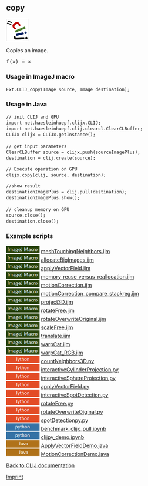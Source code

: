 ## copy
![Image](images/mini_clij1_logo.png)

Copies an image.

<pre>f(x) = x</pre>

### Usage in ImageJ macro
```
Ext.CLIJ_copy(Image source, Image destination);
```


### Usage in Java
```
// init CLIJ and GPU
import net.haesleinhuepf.clijx.CLIJ;
import net.haesleinhuepf.clij.clearcl.ClearCLBuffer;
CLIJx clijx = CLIJx.getInstance();

// get input parameters
ClearCLBuffer source = clijx.push(sourceImagePlus);
destination = clij.create(source);
```

```
// Execute operation on GPU
clijx.copy(clij, source, destination);
```

```
//show result
destinationImagePlus = clij.pull(destination);
destinationImagePlus.show();

// cleanup memory on GPU
source.close();
destination.close();
```




### Example scripts
<a href="https://github.com/clij/clij-advanced-filters/blob/master/src/main/macro/"><img src="images/language_macro.png" height="20"/></a> [meshTouchingNeighbors.ijm](https://github.com/clij/clij-advanced-filters/blob/master/src/main/macro/meshTouchingNeighbors.ijm)  
<a href="https://github.com/clij/clij-docs/blob/master/src/main/macro/"><img src="images/language_macro.png" height="20"/></a> [allocateBigImages.ijm](https://github.com/clij/clij-docs/blob/master/src/main/macro/allocateBigImages.ijm)  
<a href="https://github.com/clij/clij-docs/blob/master/src/main/macro/"><img src="images/language_macro.png" height="20"/></a> [applyVectorField.ijm](https://github.com/clij/clij-docs/blob/master/src/main/macro/applyVectorField.ijm)  
<a href="https://github.com/clij/clij-docs/blob/master/src/main/macro/"><img src="images/language_macro.png" height="20"/></a> [memory_reuse_versus_reallocation.ijm](https://github.com/clij/clij-docs/blob/master/src/main/macro/memory_reuse_versus_reallocation.ijm)  
<a href="https://github.com/clij/clij-docs/blob/master/src/main/macro/"><img src="images/language_macro.png" height="20"/></a> [motionCorrection.ijm](https://github.com/clij/clij-docs/blob/master/src/main/macro/motionCorrection.ijm)  
<a href="https://github.com/clij/clij-docs/blob/master/src/main/macro/"><img src="images/language_macro.png" height="20"/></a> [motionCorrection_compare_stackreg.ijm](https://github.com/clij/clij-docs/blob/master/src/main/macro/motionCorrection_compare_stackreg.ijm)  
<a href="https://github.com/clij/clij-docs/blob/master/src/main/macro/"><img src="images/language_macro.png" height="20"/></a> [project3D.ijm](https://github.com/clij/clij-docs/blob/master/src/main/macro/project3D.ijm)  
<a href="https://github.com/clij/clij-docs/blob/master/src/main/macro/"><img src="images/language_macro.png" height="20"/></a> [rotateFree.ijm](https://github.com/clij/clij-docs/blob/master/src/main/macro/rotateFree.ijm)  
<a href="https://github.com/clij/clij-docs/blob/master/src/main/macro/"><img src="images/language_macro.png" height="20"/></a> [rotateOverwriteOriginal.ijm](https://github.com/clij/clij-docs/blob/master/src/main/macro/rotateOverwriteOriginal.ijm)  
<a href="https://github.com/clij/clij-docs/blob/master/src/main/macro/"><img src="images/language_macro.png" height="20"/></a> [scaleFree.ijm](https://github.com/clij/clij-docs/blob/master/src/main/macro/scaleFree.ijm)  
<a href="https://github.com/clij/clij-docs/blob/master/src/main/macro/"><img src="images/language_macro.png" height="20"/></a> [translate.ijm](https://github.com/clij/clij-docs/blob/master/src/main/macro/translate.ijm)  
<a href="https://github.com/clij/clij-docs/blob/master/src/main/macro/"><img src="images/language_macro.png" height="20"/></a> [warpCat.ijm](https://github.com/clij/clij-docs/blob/master/src/main/macro/warpCat.ijm)  
<a href="https://github.com/clij/clij-docs/blob/master/src/main/macro/"><img src="images/language_macro.png" height="20"/></a> [warpCat_RGB.ijm](https://github.com/clij/clij-docs/blob/master/src/main/macro/warpCat_RGB.ijm)  
<a href="https://github.com/clij/clij-advanced-filters/blob/master/src/main/jython/"><img src="images/language_jython.png" height="20"/></a> [countNeighbors3D.py](https://github.com/clij/clij-advanced-filters/blob/master/src/main/jython/countNeighbors3D.py)  
<a href="https://github.com/clij/clij-advanced-filters/blob/master/src/main/jython/"><img src="images/language_jython.png" height="20"/></a> [interactiveCylinderProjection.py](https://github.com/clij/clij-advanced-filters/blob/master/src/main/jython/interactiveCylinderProjection.py)  
<a href="https://github.com/clij/clij-advanced-filters/blob/master/src/main/jython/"><img src="images/language_jython.png" height="20"/></a> [interactiveSphereProjection.py](https://github.com/clij/clij-advanced-filters/blob/master/src/main/jython/interactiveSphereProjection.py)  
<a href="https://github.com/clij/clij-docs/blob/master/src/main/jython/"><img src="images/language_jython.png" height="20"/></a> [applyVectorField.py](https://github.com/clij/clij-docs/blob/master/src/main/jython/applyVectorField.py)  
<a href="https://github.com/clij/clij-docs/blob/master/src/main/jython/"><img src="images/language_jython.png" height="20"/></a> [interactiveSpotDetection.py](https://github.com/clij/clij-docs/blob/master/src/main/jython/interactiveSpotDetection.py)  
<a href="https://github.com/clij/clij-docs/blob/master/src/main/jython/"><img src="images/language_jython.png" height="20"/></a> [rotateFree.py](https://github.com/clij/clij-docs/blob/master/src/main/jython/rotateFree.py)  
<a href="https://github.com/clij/clij-docs/blob/master/src/main/jython/"><img src="images/language_jython.png" height="20"/></a> [rotateOverwriteOiginal.py](https://github.com/clij/clij-docs/blob/master/src/main/jython/rotateOverwriteOiginal.py)  
<a href="https://github.com/clij/clij-docs/blob/master/src/main/jython/"><img src="images/language_jython.png" height="20"/></a> [spotDetectionpy.py](https://github.com/clij/clij-docs/blob/master/src/main/jython/spotDetectionpy.py)  
<a href="https://github.com/clij/clijpy/blob/master/python/"><img src="images/language_python.png" height="20"/></a> [benchmark_clijx_pull.ipynb](https://github.com/clij/clijpy/blob/master/python/benchmark_clijx_pull.ipynb)  
<a href="https://github.com/clij/clijpy/blob/master/python/"><img src="images/language_python.png" height="20"/></a> [clijpy_demo.ipynb](https://github.com/clij/clijpy/blob/master/python/clijpy_demo.ipynb)  
<a href="https://github.com/clij/clij-docs/blob/master/src/main/java/net/haesleinhuepf/clij/examples/"><img src="images/language_java.png" height="20"/></a> [ApplyVectorFieldDemo.java](https://github.com/clij/clij-docs/blob/master/src/main/java/net/haesleinhuepf/clij/examples/ApplyVectorFieldDemo.java)  
<a href="https://github.com/clij/clij-docs/blob/master/src/main/java/net/haesleinhuepf/clij/examples/"><img src="images/language_java.png" height="20"/></a> [MotionCorrectionDemo.java](https://github.com/clij/clij-docs/blob/master/src/main/java/net/haesleinhuepf/clij/examples/MotionCorrectionDemo.java)  


[Back to CLIJ documentation](https://clij.github.io/)

[Imprint](https://clij.github.io/imprint)

